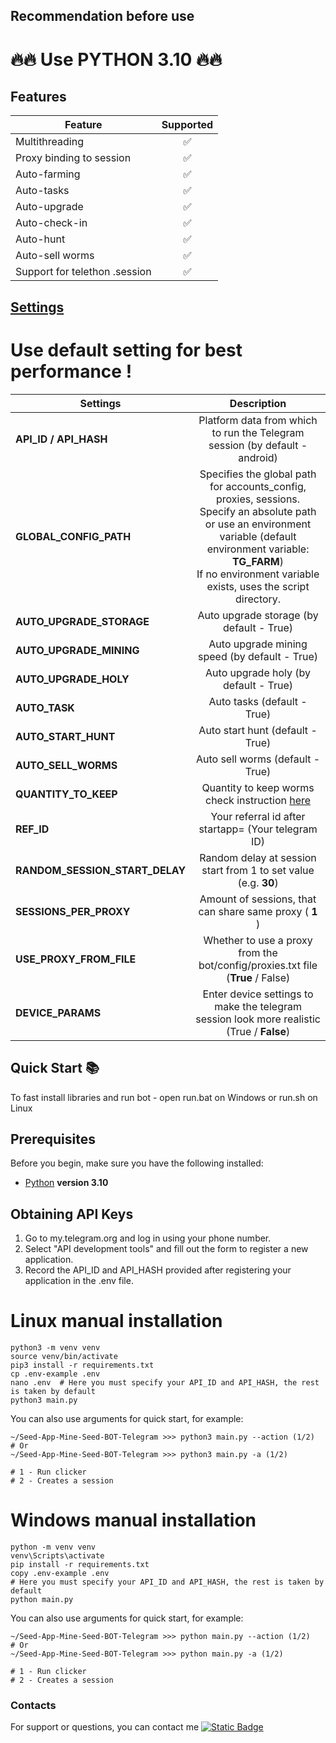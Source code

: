 ## Recommendation before use

# 🔥🔥 Use PYTHON 3.10 🔥🔥

## Features  
| Feature                       | Supported |
|-------------------------------|:---------:|
| Multithreading                |     ✅     |
| Proxy binding to session      |     ✅     |
| Auto-farming                  |     ✅     |
| Auto-tasks                    |     ✅     |
| Auto-upgrade                  |     ✅     |
| Auto-check-in                 |     ✅     |
| Auto-hunt                     |     ✅     |
| Auto-sell worms               |     ✅     |
| Support for telethon .session |     ✅     |


## [Settings](https://github.com/SP-l33t/Seed_Coin-Telethon/tree/main/.env-example)

# Use default setting for best performance !
| Settings                       |                                                                                                                  Description                                                                                                                  |
|--------------------------------|:---------------------------------------------------------------------------------------------------------------------------------------------------------------------------------------------------------------------------------------------:|
| **API_ID / API_HASH**          |                                                                                  Platform data from which to run the Telegram session (by default - android)                                                                                  |
| **GLOBAL_CONFIG_PATH**         | Specifies the global path for accounts_config, proxies, sessions. <br/>Specify an absolute path or use an environment variable (default environment variable: **TG_FARM**) <br/>If no environment variable exists, uses the script directory. |
| **AUTO_UPGRADE_STORAGE**       |                                                                                                   Auto upgrade storage  (by default - True)                                                                                                   |
| **AUTO_UPGRADE_MINING**        |                                                                                                 Auto upgrade mining speed (by default - True)                                                                                                 |
| **AUTO_UPGRADE_HOLY**          |                                                                                                     Auto upgrade holy (by default - True)                                                                                                     |
| **AUTO_TASK**                  |                                                                                                          Auto tasks (default - True)                                                                                                          |
| **AUTO_START_HUNT**            |                                                                                                       Auto start hunt (default - True)                                                                                                        |
| **AUTO_SELL_WORMS**            |                                                                                                       Auto sell worms (default - True)                                                                                                        |
| **QUANTITY_TO_KEEP**           |                                                       Quantity to keep worms check instruction [here](https://github.com/SP-l33t/Seed-App-Mine-Seed-BOT-Telegram/blob/main/setting.md)                                                        |
| **REF_ID**                     |                                                                                              Your referral id after startapp= (Your telegram ID)                                                                                              |
| **RANDOM_SESSION_START_DELAY** |                                                                                        Random delay at session start from 1 to set value (e.g. **30**)                                                                                        |
| **SESSIONS_PER_PROXY**         |                                                                                            Amount of sessions, that can share same proxy ( **1** )                                                                                            |
| **USE_PROXY_FROM_FILE**        |                                                                                Whether to use a proxy from the bot/config/proxies.txt file (**True** / False)                                                                                 |
| **DEVICE_PARAMS**              |                                                                          Enter device settings to make the telegram session look more realistic  (True / **False**)                                                                           |


## Quick Start 📚

To fast install libraries and run bot - open run.bat on Windows or run.sh on Linux

## Prerequisites
Before you begin, make sure you have the following installed:
- [Python](https://www.python.org/downloads/) **version 3.10**

## Obtaining API Keys
1. Go to my.telegram.org and log in using your phone number.
2. Select "API development tools" and fill out the form to register a new application.
3. Record the API_ID and API_HASH provided after registering your application in the .env file.


# Linux manual installation
```shell
python3 -m venv venv
source venv/bin/activate
pip3 install -r requirements.txt
cp .env-example .env
nano .env  # Here you must specify your API_ID and API_HASH, the rest is taken by default
python3 main.py
```

You can also use arguments for quick start, for example:
```shell
~/Seed-App-Mine-Seed-BOT-Telegram >>> python3 main.py --action (1/2)
# Or
~/Seed-App-Mine-Seed-BOT-Telegram >>> python3 main.py -a (1/2)

# 1 - Run clicker
# 2 - Creates a session
```

# Windows manual installation
```shell
python -m venv venv
venv\Scripts\activate
pip install -r requirements.txt
copy .env-example .env
# Here you must specify your API_ID and API_HASH, the rest is taken by default
python main.py
```

You can also use arguments for quick start, for example:
```shell
~/Seed-App-Mine-Seed-BOT-Telegram >>> python main.py --action (1/2)
# Or
~/Seed-App-Mine-Seed-BOT-Telegram >>> python main.py -a (1/2)

# 1 - Run clicker
# 2 - Creates a session
```

### Contacts

For support or questions, you can contact me [![Static Badge](https://img.shields.io/badge/Telegram-Channel-Link?style=for-the-badge&logo=Telegram&logoColor=white&logoSize=auto&color=blue)](https://t.me/airdrop_tool_vanh)
